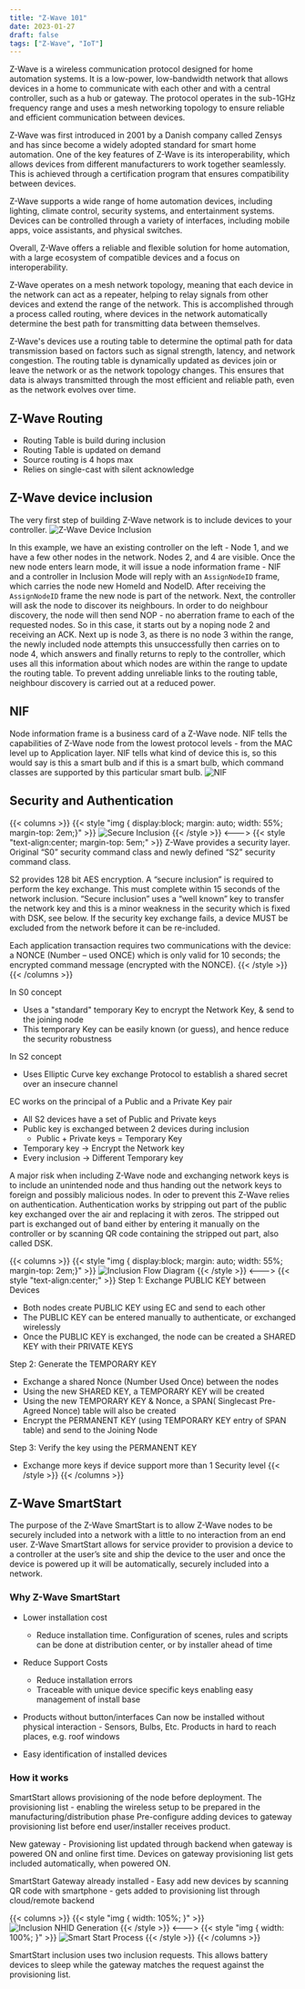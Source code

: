 ```yaml
---
title: "Z-Wave 101"
date: 2023-01-27
draft: false
tags: ["Z-Wave", "IoT"]
---
```


Z-Wave is a wireless communication protocol designed for home automation systems. It is a low-power, low-bandwidth network that allows devices in a home to communicate with each other and with a central controller, such as a hub or gateway. The protocol operates in the sub-1GHz frequency range and uses a mesh networking topology to ensure reliable and efficient communication between devices.

Z-Wave was first introduced in 2001 by a Danish company called Zensys and has since become a widely adopted standard for smart home automation. One of the key features of Z-Wave is its interoperability, which allows devices from different manufacturers to work together seamlessly. This is achieved through a certification program that ensures compatibility between devices.

Z-Wave supports a wide range of home automation devices, including lighting, climate control, security systems, and entertainment systems. Devices can be controlled through a variety of interfaces, including mobile apps, voice assistants, and physical switches.

Overall, Z-Wave offers a reliable and flexible solution for home automation, with a large ecosystem of compatible devices and a focus on interoperability.

Z-Wave operates on a mesh network topology, meaning that each device in the network can act as a repeater, helping to relay signals from other devices and extend the range of the network. This is accomplished through a process called routing, where devices in the network automatically determine the best path for transmitting data between themselves.

Z-Wave's devices use a routing table to determine the optimal path for data transmission based on factors such as signal strength, latency, and network congestion. The routing table is dynamically updated as devices join or leave the network or as the network topology changes. This ensures that data is always transmitted through the most efficient and reliable path, even as the network evolves over time.

## Z-Wave Routing

* Routing Table is build during inclusion
* Routing Table is updated on demand
* Source routing is 4 hops max
* Relies on single-cast with silent acknowledge

## Z-Wave device inclusion

The very first step of building Z-Wave network is to include devices to your controller.
![Z-Wave Device Inclusion](./z-wave-device-inclusion.png)

In this example, we have an existing controller on the left - Node 1, and we have a few other nodes in the network.
Nodes 2, and 4 are visible. Once the new node enters learn mode, it will issue a node information frame - NIF and
a controller in Inclusion Mode will reply with an ```AssignNodeID``` frame, which carries the node new HomeId and NodeID.
After receiving the ```AssignNodeID``` frame the new node is part of the network.
Next, the controller will ask the node to discover its neighbours. In order to do neighbour discovery, the node will
then send NOP - no aberration frame to each of the requested nodes. So in this case, it starts out by a noping node 2
and receiving an ACK. Next up is node 3, as there is no node 3 within the range, the newly included node attempts this
unsuccessfully then carries on to node 4, which answers and finally returns to reply to the controller, which uses all
this information about which nodes are within the range to update the routing table.
To prevent adding unreliable links to the routing table, neighbour discovery is carried out at a reduced power.


## NIF

Node information frame is a business card of a Z-Wave node. NIF tells the capabilities of Z-Wave node from the lowest
protocol levels - from the MAC level up to Application layer. NIF tells what kind of device this is, so this would say
is this a smart bulb and if this is a smart bulb, which command classes are supported by this particular smart bulb.
![NIF](./nif.png)

## Security and Authentication

{{< columns >}}
{{< style "img { display:block; margin: auto; width: 55%; margin-top: 2em;}" >}}
![Secure Inclusion](./secure-inclusion.png)
{{< /style >}}
<--->
{{< style "text-align:center; margin-top: 5em;" >}}
Z-Wave provides a security layer. Original “S0” security command class and newly defined “S2” security command class.


S2 provides 128 bit AES encryption. A “secure inclusion” is required to perform the key exchange. This must complete within 15 seconds of the network inclusion. “Secure inclusion” uses a “well known” key to transfer the network key and this is a minor weakness in the security which is fixed with DSK, see below. If the security key exchange fails, a device MUST be excluded from the network before it can be re-included.


Each application transaction requires two communications with the device: a NONCE (Number – used ONCE) which is only valid for 10 seconds; the encrypted command message (encrypted with the NONCE).
{{< /style >}}
{{< /columns >}}

In S0 concept

* Uses a "standard" temporary Key to encrypt the Network Key, & send to the joining node
* This temporary Key can be easily known (or guess), and hence reduce the security robustness

In S2 concept

* Uses Elliptic Curve key exchange Protocol to establish a shared secret over an insecure channel

EC works on the principal of a Public and a Private Key pair

* All S2 devices have a set of Public and Private keys
* Public key is exchanged between 2 devices during inclusion
  * Public + Private keys = Temporary Key
* Temporary key → Encrypt the Network key
* Every inclusion → Different Temporary key

A major risk when including Z-Wave node and exchanging network keys is to include an unintended node and thus handing out the network keys to foreign and possibly malicious nodes. In oder to prevent this Z-Wave relies on authentication. Authentication works by stripping out part of the public key exchanged over the air and replacing it with zeros. The stripped out part is exchanged out of band either by entering it manually on the controller or by scanning QR code containing the stripped out part, also called DSK.

{{< columns >}}
{{< style "img { display:block; margin: auto; width: 55%; margin-top: 2em;}" >}}
![Inclusion Flow Diagram](./inclusion-flow-diagram.png)
{{< /style >}}
<--->
{{< style "text-align:center;" >}}
Step 1: Exchange PUBLIC KEY between Devices

* Both nodes create PUBLIC KEY using EC and send to each other
* The PUBLIC KEY can be entered manually to authenticate, or exchanged wirelessly
* Once the PUBLIC KEY is exchanged, the node can be created a SHARED KEY with their PRIVATE KEYS

Step 2: Generate the TEMPORARY KEY

* Exchange a shared Nonce (Number Used Once) between the nodes
* Using the new SHARED KEY, a TEMPORARY KEY will be created
* Using the new TEMPORARY KEY & Nonce, a SPAN( Singlecast Pre-Agreed Nonce) table will also be created
* Encrypt the PERMANENT KEY (using TEMPORARY KEY entry of SPAN table) and send to the Joining Node

Step 3: Verify the key using the PERMANENT KEY

* Exchange more keys if device support more than 1 Security level
  {{< /style >}}
  {{< /columns >}}

## Z-Wave SmartStart

The purpose of the Z-Wave SmartStart is to allow Z-Wave nodes to be securely included into a network with a little to no interaction from an end user.  Z-Wave SmartStart allows for service provider to provision a device to a controller at the user’s site and ship the device to the user and once the device is powered up it will be automatically, securely included into a network.

### Why Z-Wave SmartStart

* Lower installation cost
  * Reduce installation time. Configuration of scenes, rules and scripts can be done at distribution center, or by installer ahead of time
* Reduce Support Costs
  * Reduce installation errors
  * Traceable with unique device specific keys enabling easy management of install base

* Products without button/interfaces Can now be installed without physical interaction - Sensors, Bulbs, Etc. Products in hard to reach places, e.g. roof windows
* Easy identification of installed devices

### How it works
SmartStart allows provisioning of the node before deployment.
The provisioning list - enabling the wireless setup to be prepared in the manufacturing/distribution phase Pre-configure adding devices to gateway provisioning list before end user/installer receives product.

New gateway - Provisioning list updated through backend when gateway is powered ON and online first time. Devices on gateway provisioning list gets included automatically, when powered ON.

SmartStart Gateway already installed - Easy add new devices by scanning QR code with smartphone - gets added to provisioning list through cloud/remote backend

{{< columns >}}
{{< style "img { width: 105%; }" >}}
![Inclusion NHID Generation](./inclusion-request-nhid-generation.jpg)
{{< /style >}}
<--->
{{< style "img { width: 100%; }" >}}
![Smart Start Process](./smart-start-process.jpg)
{{< /style >}}
{{< /columns >}}

SmartStart inclusion uses two inclusion requests. This allows battery devices to sleep while the gateway matches the request against the provisioning list.
